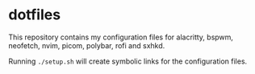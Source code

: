 # dotfiles
This repository contains my configuration files for alacritty, bspwm, neofetch, nvim, picom, polybar, rofi and sxhkd.

Running `./setup.sh` will create symbolic links for the configuration files.

